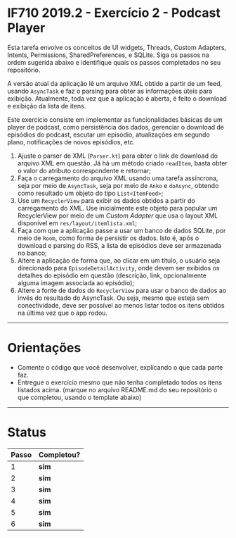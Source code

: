 ﻿# IF710 2019.2 - Exercício 2 - Podcast Player

Esta tarefa envolve os conceitos de UI widgets, Threads, Custom Adapters, 
Intents, Permissions, SharedPreferences, e SQLite. 
Siga os passos na ordem sugerida abaixo e identifique quais os passos completados no seu repositório. 

A versão atual da aplicação lê um arquivo XML obtido a partir de um feed, usando `AsyncTask`
e faz o parsing para obter as informações úteis para exibição. Atualmente, toda vez que a 
aplicação é aberta, é feito o download e exibição da lista de itens. 

Este exercício consiste em implementar as funcionalidades básicas de um player de podcast,
como persistência dos dados, gerenciar o download de episódios do podcast, escutar um 
episódio, atualizações em segundo plano, notificações de novos episódios, etc. 

1.  Ajuste o parser de XML (`Parser.kt`) para obter o link de download do arquivo XML em questão. Já há um método criado `readItem`, basta obter o valor do atributo correspondente e retornar; 
2.  Faça o carregamento do arquivo XML usando uma tarefa assíncrona, seja por meio de `AsyncTask`, seja por meio de `Anko` e `doAsync`, obtendo como resultado um objeto do tipo `List<ItemFeed>`;
3.  Use um `RecyclerView` para exibir os dados obtidos a partir do carregamento do XML. Use inicialmente este objeto para popular um RecyclerView por meio de um _Custom Adapter_ que usa o layout XML disponível em `res/layout/itemlista.xml`;
4.  Faça com que a aplicação passe a usar um banco de dados SQLite, por meio de `Room`, como forma de persistir os dados. Isto é, após o download e parsing do RSS, a lista de episódios deve ser armazenada no banco;
5.  Altere a aplicação de forma que, ao clicar em um título, o usuário seja direcionado para `EpisodeDetailActivity`, onde devem ser exibidos os detalhes do episódio em questão (descrição, link, opcionalmente alguma imagem associada ao episódio);
6.  Altere a fonte de dados do `RecyclerView` para usar o banco de dados ao invés do resultado do AsyncTask. Ou seja, mesmo que esteja sem conectividade, deve ser possível ao menos listar todos os itens obtidos na última vez que o app rodou. 

---

# Orientações

  - Comente o código que você desenvolver, explicando o que cada parte faz.
  - Entregue o exercício mesmo que não tenha completado todos os itens listados acima. (marque no arquivo README.md do seu repositório o que completou, usando o template abaixo)

----

# Status

| Passo | Completou? |
| ------ | ------ |
| 1 | **sim** |
| 2 | **sim** |
| 3 | **sim** |
| 4 | **sim** |
| 5 | **sim** |
| 6 | **sim** |
